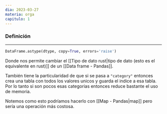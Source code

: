 ```yaml
---
dia: 2023-03-27
materia: orga
capitulo: 1
---
```

### Definición
---
``` python
DataFrame.astype(dtype, copy=True, errors='raise')
```

Donde nos permite cambiar el [[Tipo de dato rust|tipo de dato (esto es el equivalente en rust)]]  de un [[Data frame - Pandas]].

También tiene la particularidad de que si se pasa a `"category"` entonces crea una tabla con todos los valores unicos y guarda el indice a esa tabla. Por lo tanto si son pocos esas categorias entonces reduce bastante el uso de memoria.

Notemos como esto podríamos hacerlo con [[Map - Pandas|map]] pero sería una operación más costosa.
